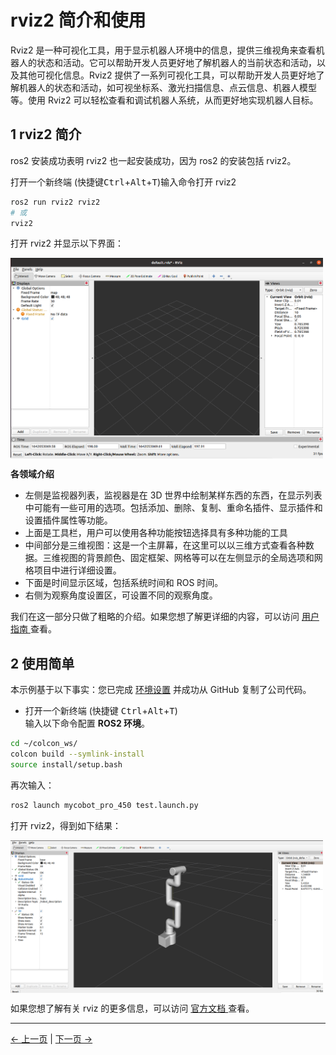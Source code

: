 # rviz2 简介和使用

Rviz2 是一种可视化工具，用于显示机器人环境中的信息，提供三维视角来查看机器人的状态和活动。它可以帮助开发人员更好地了解机器人的当前状态和活动，以及其他可视化信息。Rviz2 提供了一系列可视化工具，可以帮助开发人员更好地了解机器人的状态和活动，如可视坐标系、激光扫描信息、点云信息、机器人模型等。使用 Rviz2 可以轻松查看和调试机器人系统，从而更好地实现机器人目标。

## 1 rviz2 简介

ros2 安装成功表明 rviz2 也一起安装成功，因为 ros2 的安装包括 rviz2。

打开一个新终端 (快捷键<kbd>Ctrl</kbd>+<kbd>Alt</kbd>+<kbd>T</kbd>)输入命令打开 rviz2

```bash
ros2 run rviz2 rviz2
# 或
rviz2
```

打开 rviz2 并显示以下界面：

<img src =../../../resources/3-FunctionsAndApplications/6.developmentGuide/ROS/ROS2/rviz2/rviz2-1.png
width ="500"  align = "center">

**各领域介绍**

- 左侧是监视器列表，监视器是在 3D 世界中绘制某样东西的东西，在显示列表中可能有一些可用的选项。包括添加、删除、复制、重命名插件、显示插件和设置插件属性等功能。
- 上面是工具栏，用户可以使用各种功能按钮选择具有多种功能的工具
- 中间部分是三维视图：这是一个主屏幕，在这里可以以三维方式查看各种数据。三维视图的背景颜色、固定框架、网格等可以在左侧显示的全局选项和网格项目中进行详细设置。
- 下面是时间显示区域，包括系统时间和 ROS 时间。
- 右侧为观察角度设置区，可设置不同的观察角度。

我们在这一部分只做了粗略的介绍。如果您想了解更详细的内容，可以访问 [用户指南 ](http://wiki.ros.org/rviz/UserGuide)查看。

## 2 使用简单

本示例基于以下事实：您已完成 [环境设置](./6.3.1-EnvironmentSetup.md) 并成功从 GitHub 复制了公司代码。

- 打开一个新终端 (快捷键 <kbd>Ctrl</kbd>+<kbd>Alt</kbd>+<kbd>T</kbd>)  
  输入以下命令配置 **ROS2 环境**。

```bash
cd ~/colcon_ws/
colcon build --symlink-install
source install/setup.bash
```

再次输入：

```bash
ros2 launch mycobot_pro_450 test.launch.py
```

打开 rviz2，得到如下结果：

<img src =../../../resources/3-FunctionsAndApplications/6.developmentGuide/ROS/ROS2/rviz2/rviz2-2.png
width ="500"  align = "center">

如果您想了解有关 rviz 的更多信息，可以访问 [官方文档 ](http://wiki.ros.org/rviz2)查看。

---

[← 上一页](./6.3.2-ROS2_Basics.md) | [下一页 →](./6.3.4-Basic_Functions.md)
